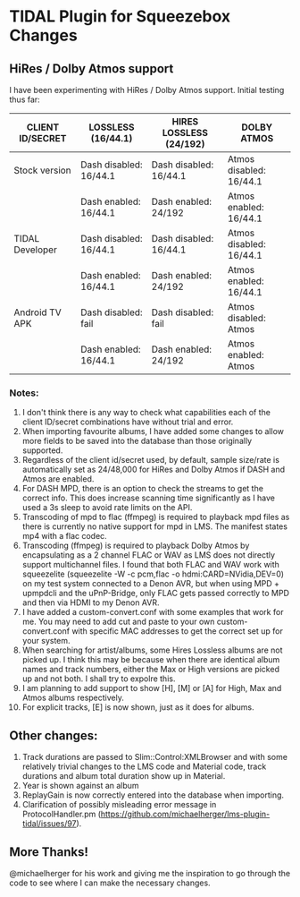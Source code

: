 # TIDAL Plugin for Squeezebox Changes

## HiRes / Dolby Atmos support
 
I have been experimenting with HiRes / Dolby Atmos support. Initial testing thus far:
 
|CLIENT ID/SECRET|LOSSLESS (16/44.1)     |HIRES LOSSLESS (24/192)|DOLBY ATMOS             |
|----------------|-----------------------|-----------------------|------------------------|
|Stock version   |Dash disabled: 16/44.1 |Dash disabled: 16/44.1 |Atmos disabled: 16/44.1 |
|                |Dash enabled: 16/44.1  |Dash enabled: 24/192   |Atmos enabled: 16/44.1  |
|TIDAL Developer |Dash disabled: 16/44.1 |Dash disabled: 16/44.1 |Atmos disabled: 16/44.1 |
|                |Dash enabled: 16/44.1  |Dash enabled: 24/192   |Atmos enabled: 16/44.1  |
|Android TV APK  |Dash disabled: fail    |Dash disabled: fail    |Atmos disabled: Atmos   |
|                |Dash enabled: 16/44.1  |Dash enabled: 24/192   |Atmos enabled: Atmos    |
 
### Notes:
1. I don't think there is any way to check what capabilities each of the client ID/secret combinations have without trial and error.
2. When importing favourite albums, I have added some changes to allow more fields to be saved into the database than those originally supported.
3. Regardless of the client id/secret used, by default, sample size/rate is automatically set as 24/48,000 for HiRes and Dolby Atmos if DASH and Atmos are enabled.
4. For DASH MPD, there is an option to check the streams to get the correct info. This does increase scanning time significantly as I have used a 3s sleep to avoid rate limits on the API.
5. Transcoding of mpd to flac (ffmpeg) is required to playback mpd files as there is currently no native support for mpd in LMS. The manifest states mp4 with a flac codec.
6. Transcoding (ffmpeg) is required to playback Dolby Atmos by encapsulating as a 2 channel FLAC or WAV as LMS does not directly support multichannel files. I found that both FLAC and WAV work with squeezelite (squeezelite -W -c pcm,flac -o hdmi:CARD=NVidia,DEV=0) on my test system connected to a Denon AVR, but when using MPD + upmpdcli and the uPnP-Bridge, only FLAC gets passed correctly to MPD and then via HDMI to my Denon AVR.
7. I have added a custom-convert.conf with some examples that work for me. You may need to add cut and paste to your own custom-convert.conf with specific MAC addresses to get the correct set up for your system.
8. When searching for artist/albums, some Hires Lossless albums are not picked up. I think this may be because when there are identical album names and track numbers, either the Max or High versions are picked up and not both. I shall try to expolre this.
9. I am planning to add support to show [H], [M] or [A] for High, Max and Atmos albums respectively.
10. For explicit tracks, [E] is now shown, just as it does for albums.
 
## Other changes:
1. Track durations are passed to Slim::Control:XMLBrowser and with some relatively trivial changes to the LMS code and Material code, track durations and album total duration show up in Material.
2. Year is shown against an album
3. ReplayGain is now correctly entered into the database when importing.
4. Clarification of possibly misleading error message in ProtocolHandler.pm (https://github.com/michaelherger/lms-plugin-tidal/issues/97).
  
## More Thanks!
@michaelherger for his work and giving me the inspiration to go through the code to see where I can make the necessary changes.

